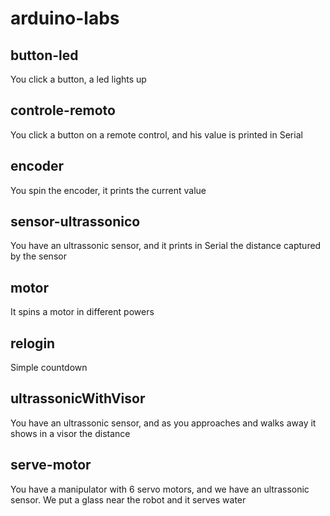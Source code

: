 # arduino-labs

## button-led
You click a button, a led lights up

## controle-remoto
You click a button on a remote control, and his value is printed in Serial

## encoder
You spin the encoder, it prints the current value

## sensor-ultrassonico
You have an ultrassonic sensor, and it prints in Serial the distance captured by the sensor

## motor
It spins a motor in different powers

## relogin
Simple countdown

## ultrassonicWithVisor
You have an ultrassonic sensor, and as you approaches and walks away it shows in a visor the distance

## serve-motor
You have a manipulator with 6 servo motors, and we have an ultrassonic sensor. We put a glass near the robot and it serves water 
